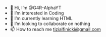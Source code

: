 - 👋 Hi, I’m @G4R-AlphaYT
- 👀 I’m interested in Coding
- 🌱 I’m currently learning HTML
- 💞️ I’m looking to collaborate on nothing
- 📫 How to reach me tizialfinicki@gmail.com

<!---
G4R-AlphaYT/G4R-AlphaYT is a ✨ special ✨ repository because its `README.md` (this file) appears on your GitHub profile.
You can click the Preview link to take a look at your changes.
--->
